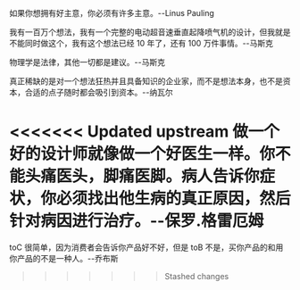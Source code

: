 如果你想拥有好主意，你必须有许多主意。--Linus Pauling

我有一百万个想法，我有一个完整的电动超音速垂直起降喷气机的设计，但我就是不能同时做这个，我有这个想法已经 10 年了，还有 100 万件事情。--马斯克

物理学是法律，其他一切都是建议。--马斯克

真正稀缺的是对一个想法狂热并且具备知识的企业家，而不是想法本身，也不是资本，合适的点子随时都会吸引到资本。--纳瓦尔

<<<<<<< Updated upstream
做一个好的设计师就像做一个好医生一样。你不能头痛医头，脚痛医脚。病人告诉你症状，你必须找出他生病的真正原因，然后针对病因进行治疗。--保罗.格雷厄姆
=======
toC 很简单，因为消费者会告诉你产品好不好，但是 toB 不是，买你产品的和用你产品的不是一种人。--乔布斯
>>>>>>> Stashed changes
